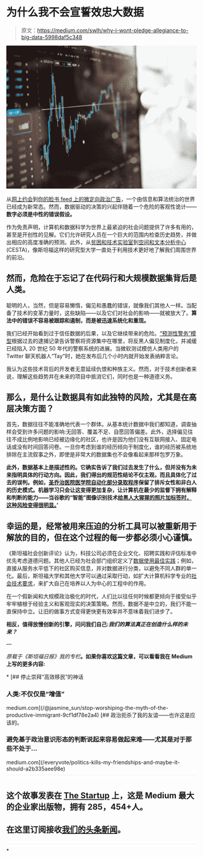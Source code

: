 # 为什么我不会宣誓效忠大数据

> 原文：<https://medium.com/swlh/why-i-wont-pledge-allegiance-to-big-data-5998daf5c348>

![](img/f0b6efa19607bba22ea1483cef8decd6.png)

从[网上约会](http://www.bbc.com/news/business-26613909)到[你的脸书 feed 上的微定向政治广告](http://www.pbs.org/wgbh/nova/next/tech/facebook-vs-democracy/)，一个由信息和算法统治的世界已经成为新常态。然而，数据驱动的决策的兴起伴随着一个危险的客观性诡计——**数字必须是中性的错误假设。**

作为免责声明，计算机和数据科学为世界上最紧迫的社会问题提供了许多有用的，甚至是开创性的见解。它们允许研究人员在一个巨大的范围内检查历史趋势，并做出相应的高度准确的预测。此外，从[贫困和技术实验室](https://inequality.stanford.edu/stanford-technology-poverty-lab)到[空间和文本分析中心](https://cesta.stanford.edu/) (CESTA)，像斯坦福这样的研究型大学一直处于利用技术更好地了解我们周围世界的前沿。

## 然而，危险在于忘记了在代码行和大规模数据集背后是人类。

聪明的人，当然，但是容易懒惰，偏见和愚蠢的错误，就像我们其他人一样。当配备了技术的变革力量时，这些缺陷——以及它们对社会的影响——就被放大了。**算法中的错误不容易被跟踪和遏制，而是被迅速系统化和重现。**

我们已经开始看到过于信任数据的后果，以及它继续带来的危险。[“预测性警务”模型](http://www.nydailynews.com/new-york/king-predictive-policing-technological-racism-article-1.2425028)根据过去的逮捕记录告诉警察将资源集中在哪里，将反黑人偏见制度化，并减缓已经陷入 20 世纪 50 年代的警察系统的进展。当微软测试模仿人类用户的 Twitter 聊天机器人“Tay”时，她在发布后几个小时内就开始发表纳粹言论。

我认为这些技术背后的开发者无意延续仇恨和种族主义。然而，对于技术创新者来说，理解这些趋势并在未来的项目中抵消它们，同时也是一种道德义务。

## 那么，是什么让数据具有如此独特的风险，尤其是在高层决策方面？

首先，数据往往不能准确地代表一个群体。从基本统计数据中我们都知道，调查抽样会受到许多问题的影响:无回答、覆盖不足、自愿回答偏差。此外，选择偏见往往不成比例地影响已经被边缘化的社区，也许是因为他们没有互联网接入、固定电话或没有时间回答问卷。一旦你考虑到谁的经历倾向于制度化，谁的经历被系统地排除在主流叙事之外，即使是非常大的数据集也不会像看起来那样包罗万象。

**此外，数据基本上是描述性的。它确实告诉了我们过去发生了什么，但并没有为未来指明具体的行动方向。因此，我们得出的规范性结论不仅主观，而且具体化了过去的误判。例如，[圣乔治医院医学院自动化部分录取程序](https://www.theguardian.com/news/datablog/2013/aug/14/problem-with-algorithms-magnifying-misbehaviour)保留了排斥女性和非白人的历史模式。机器学习只会让这变得更加复杂，让计算机在最少的监督下拥有解释和判断的能力——当谷歌的“智能”图像识别技术[给黑人大猩猩的照片加标签时，这种风险变得很明显。](https://www.usatoday.com/story/tech/2015/07/01/google-apologizes-after-photos-identify-black-people-as-gorillas/29567465/)’**

## 幸运的是，经常被用来压迫的分析工具可以被重新用于解放的目的，但在这个过程的每一步都必须小心谨慎。

《斯坦福社会创新评论》认为，科技公司必须在企业文化、招聘实践和评估标准中优先考虑道德问题。其他人已经为社会部门组织定义了[数据使用最佳实践](http://nonprofitwithballs.com/2015/05/weaponized-data-how-the-obsession-with-data-has-been-hurting-marginalized-communities/)；例如，直接从服务水平低下的社区购买信息，并对数据进行分类，以避免不同人群的单一化。最后，斯坦福大学和其他大学可以通过采取行动，如扩大计算机科学专业的[社会技术要求](https://ughb.stanford.edu/courses-and-planning/approved-courses/technology-society-courses-2017-18)，来扩大自己在培养以人为中心的工程中的作用。

在一个假新闻和大规模政治极化的时代，人们比以往任何时候都更倾向于接受似乎牢牢植根于经验主义和客观现实的决策策略。然而，数据不是中立的，我们不能一直保持中立。让旧的做事方式变得更快更有效率并不意味着我们进步了。

**相反，值得放慢创新的引擎，问问我们自己:*我们的算法真正在创造什么样的未来？***

—

*原载于《斯坦福日报》我的专栏*[](https://www.stanforddaily.com/author/jasminesun/)**。如果你喜欢这篇文章，可以看看我在 Medium 上写的更多内容:**

*[](/@jasmine_sun/stop-worshiping-the-myth-of-the-productive-immigrant-9cf1df78e2a4) [## 停止崇拜“高效移民”的神话

### 人类:不仅仅是“增值”

medium.com](/@jasmine_sun/stop-worshiping-the-myth-of-the-productive-immigrant-9cf1df78e2a4) [](/everyvote/politics-kills-my-friendships-and-maybe-it-should-a2b335aee98e) [## 政治扼杀了我的友谊——也许这是应该的。

### 避免基于政治意识形态的判断说起来容易做起来难——尤其是对于那些不处于…

medium.com](/everyvote/politics-kills-my-friendships-and-maybe-it-should-a2b335aee98e) ![](img/731acf26f5d44fdc58d99a6388fe935d.png)

## 这个故事发表在 [The Startup](https://medium.com/swlh) 上，这是 Medium 最大的企业家出版物，拥有 285，454+人。

## 在这里订阅接收[我们的头条新闻](http://growthsupply.com/the-startup-newsletter/)。

![](img/731acf26f5d44fdc58d99a6388fe935d.png)*